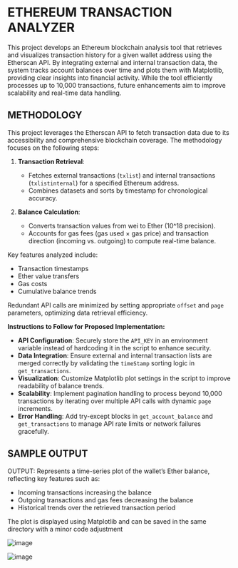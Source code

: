 # ETHEREUM TRANSACTION ANALYZER

This project develops an Ethereum blockchain analysis tool that retrieves and visualizes transaction history for a given wallet address using the Etherscan API. By integrating external and internal transaction data, the system tracks account balances over time and plots them with Matplotlib, providing clear insights into financial activity. While the tool efficiently processes up to 10,000 transactions, future enhancements aim to improve scalability and real-time data handling.

## METHODOLOGY

This project leverages the Etherscan API to fetch transaction data due to its accessibility and comprehensive blockchain coverage. The methodology focuses on the following steps:

1. **Transaction Retrieval**:
   - Fetches external transactions (`txlist`) and internal transactions (`txlistinternal`) for a specified Ethereum address.
   - Combines datasets and sorts by timestamp for chronological accuracy.

2. **Balance Calculation**:
   - Converts transaction values from wei to Ether (10^18 precision).
   - Accounts for gas fees (gas used × gas price) and transaction direction (incoming vs. outgoing) to compute real-time balance.

Key features analyzed include:
- Transaction timestamps
- Ether value transfers
- Gas costs
- Cumulative balance trends

Redundant API calls are minimized by setting appropriate `offset` and `page` parameters, optimizing data retrieval efficiency.

**Instructions to Follow for Proposed Implementation:**

- **API Configuration**: Securely store the `API_KEY` in an environment variable instead of hardcoding it in the script to enhance security.
- **Data Integration**: Ensure external and internal transaction lists are merged correctly by validating the `timeStamp` sorting logic in `get_transactions`.
- **Visualization**: Customize Matplotlib plot settings in the script to improve readability of balance trends.
- **Scalability**: Implement pagination handling to process beyond 10,000 transactions by iterating over multiple API calls with dynamic `page` increments.
- **Error Handling**: Add try-except blocks in `get_account_balance` and `get_transactions` to manage API rate limits or network failures gracefully.

## SAMPLE OUTPUT

OUTPUT: Represents a time-series plot of the wallet’s Ether balance, reflecting key features such as:
- Incoming transactions increasing the balance
- Outgoing transactions and gas fees decreasing the balance
- Historical trends over the retrieved transaction period

The plot is displayed using Matplotlib and can be saved in the same directory with a minor code adjustment 

![image](https://github.com/user-attachments/assets/4ba1f7a0-8935-48a3-b8b2-cfa888e5f005)


![image](https://github.com/user-attachments/assets/d62302df-b807-49a4-a12c-6567b579bdbb)


